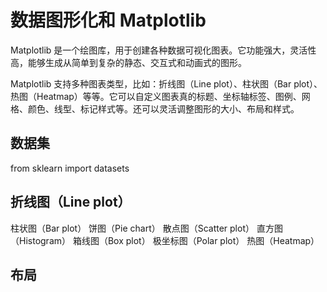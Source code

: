 # 数据图形化和 Matplotlib

Matplotlib 是一个绘图库，用于创建各种数据可视化图表。它功能强大，灵活性高，能够生成从简单到复杂的静态、交互式和动画式的图形。

Matplotlib 支持多种图表类型，比如：折线图（Line plot）、柱状图（Bar plot）、热图（Heatmap）等等。它可以自定义图表真的标题、坐标轴标签、图例、网格、颜色、线型、标记样式等。还可以灵活调整图形的大小、布局和样式。

## 数据集

from sklearn import datasets

## 折线图（Line plot）
柱状图（Bar plot）
饼图（Pie chart）
散点图（Scatter plot）
直方图（Histogram）
箱线图（Box plot）
极坐标图（Polar plot）
热图（Heatmap）

## 布局
